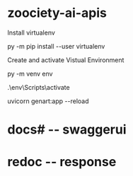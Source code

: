 # zoociety-ai-apis

Install virtualenv

py -m pip install --user virtualenv

Create and activate Vistual Environment

py -m venv env

.\env\Scripts\activate

uvicorn genart:app --reload

# docs# -- swaggerui
# redoc -- response